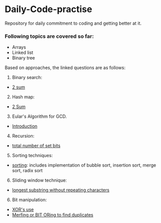 # Daily-Code-practise

Repository for daily commitment to coding and getting better at it.   

### Following topics are covered so far:  
- Arrays
- Linked list
- Binary tree




Based on approaches, the linked questions are as follows: 

1. Binary search:

- [2 sum](https://github.com/PragyaMaroti/Daily-Code-practise/blob/main/2%20pointers:%20brute-%20force%2C%20hash%20map%20and%20binary%20search%20approach.md)



2. Hash map:
- [2 Sum](https://github.com/PragyaMaroti/Daily-Code-practise/blob/main/2%20pointers:%20brute-%20force%2C%20hash%20map%20and%20binary%20search%20approach.md)


3. Eular's Algorithm for GCD.
- [Introduction](https://github.com/PragyaMaroti/Daily-Code-practise/blob/main/GCD/euclid's%20algorithm.md)


4. Recursion: 
- [total number of set bits](https://github.com/PragyaMaroti/Daily-Code-practise/blob/main/bit%20manipulation/count%20total%20number%20of%20set%20bits.md)  

5. Sorting techniques:

- [sorting](https://github.com/PragyaMaroti/Daily-Code-practise/blob/main/sorting.md): includes implementation of bubble sort, insertion sort, merge sort, radix sort   

6. Sliding window technique: 

- [longest substring without repeating characters](https://github.com/PragyaMaroti/Daily-Code-practise/blob/main/array/longest%20substring%20without%20repeating%20character.md)  

6. Bit manipulation: 
- [XOR's use](https://github.com/PragyaMaroti/Daily-Code-practise/blob/main/missing%20number.md)
- [Merfing or BIT ORing to find duplicates](https://github.com/PragyaMaroti/Daily-Code-practise/commit/466c9e20da329eafb1b3c8c142222aa37d19f023)
